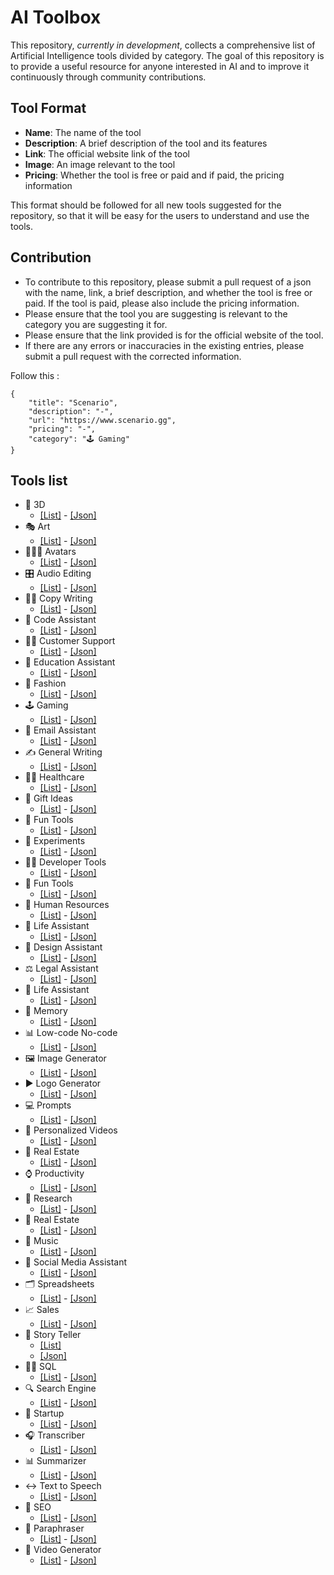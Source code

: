 # AI Toolbox


This repository, *currently in development*, collects a comprehensive list of Artificial Intelligence tools divided by category. The goal of this repository is to provide a useful resource for anyone interested in AI and to improve it continuously through community contributions.



## Tool Format

- **Name**: The name of the tool
- **Description**: A brief description of the tool and its features
- **Link**: The official website link of the tool
- **Image**: An image relevant to the tool
- **Pricing**: Whether the tool is free or paid and if paid, the pricing information

This format should be followed for all new tools suggested for the repository, so that it will be easy for the users to understand and use the tools.

## Contribution

- To contribute to this repository, please submit a pull request of a json with the name, link, a brief description, and whether the tool is free or paid. If the tool is paid, please also include the pricing information.
- Please ensure that the tool you are suggesting is relevant to the category you are suggesting it for.
- Please ensure that the link provided is for the official website of the tool.
- If there are any errors or inaccuracies in the existing entries, please submit a pull request with the corrected information.

Follow this :


```
{
    "title": "Scenario",
    "description": "-",
    "url": "https://www.scenario.gg",
    "pricing": "-",
    "category": "🕹️ Gaming"
}
```

## Tools list

- 📍 3D  
  - [[List]](Categories/📍%203D/3d.md)     - [[Json]](Categories/📍%203D/json/3D.json)
- 🎭 Art  
  - [[List]](Categories/🎭%20Art/art.md)    - [[Json]](Categories/🎭%20Art/json/art.json)
- 🧑‍🤝‍🧑 Avatars  
  - [[List]](Categories/🧑‍🤝‍🧑%20Avatars/avatars.md)     - [[Json]](Categories/🧑‍🤝‍🧑%20Avatars/json/Avatars.json)
- 🎛️ Audio Editing  
  - [[List]](Categories/🎛️%20Audio%20Editing/Audio.md)     - [[Json]](Categories/🎛️%20Audio%20Editing/json/Audio.json)
- ✍🏽 Copy Writing  
  - [[List]](Categories/✍🏽%20Copy%20Writing/Copywriting.md)     - [[Json]](Categories/✍🏽%20Copy%20Writing/json/Copywriting.json)
- 🥷 Code Assistant  
  - [[List]](Categories/🥷%20Code%20Assistant/Code.md)     - [[Json]](Categories/🥷%20Code%20Assistant/json/Code.json)
- 🧑‍💻 Customer Support  
  - [[List]](Categories/🧑‍💻%20Customer%20Support/Customer.md)     - [[Json]](Categories/🧑‍💻%20Customer%20Support/json/Customer.json)
- 🏫 Education Assistant  
  - [[List]](Categories/🏫%20Education%20Assistant/Education.md)     - [[Json]](Categories/🏫%20Education%20Assistant/json/Education.json)
- 👜 Fashion  
  - [[List]](Categories/👜%20Fashion/Fashion.md)     - [[Json]](Categories/👜%20Fashion/json/fashion.json)
- 🕹️ Gaming  
  - [[List]](Categories/🕹️%20Gaming/gaming.md)     - [[Json]](Categories/🕹️%20Gaming/json/Gaming.json)
- 📧 Email Assistant  
  - [[List]](Categories/📧%20Email%20Assistant/Email.md)     - [[Json]](Categories/📧%20Email%20Assistant/json/Email.json)
- ✍️ General Writing  
  - [[List]](Categories/✍️%20General%20Writing/General.md)     - [[Json]](Categories/✍️%20General%20Writing/json/General.json)
- 🧑‍⚕️ Healthcare  
  - [[List]](Categories/🧑‍⚕️%20Healthcare/healthcare.md)     - [[Json]](Categories/🧑‍⚕️%20Healthcare/json/Healthcare.json)
- 🎁 Gift Ideas  
  - [[List]](Categories/🎁%20Gift%20Ideas/Gift.md)     - [[Json]](Categories/🎁%20Gift%20Ideas/json/Gift.json)
- 👻 Fun Tools  
  - [[List]](Categories/👻%20Fun%20Tools/Fun.md)     - [[Json]](Categories/👻%20Fun%20Tools/json/Fun.json)
- 🥼 Experiments  
  - [[List]](Categories/🥼%20Experiments/experiments.md)     - [[Json]](Categories/🥼%20Experiments/json/Experiments.json)
- 🧑‍💻 Developer Tools  
  - [[List]](Categories/🧑‍💻%20Developer%20Tools/Developer.md)     - [[Json]](Categories/🧑‍💻%20Developer%20Tools/json/Developer.json)
- 👻 Fun Tools  
  - [[List]](Categories/👻%20Fun%20Tools/Fun.md)     - [[Json]](Categories/👻%20Fun%20Tools/json/Fun.json)
- 💼 Human Resources  
  - [[List]](Categories/💼%20Human%20Resources/Human.md)     - [[Json]](Categories/💼%20Human%20Resources/json/Human.json)
- 🧬 Life Assistant  
  - [[List]](Categories/🧬%20Life%20Assistant/Life.md)     - [[Json]](Categories/🧬%20Life%20Assistant/json/Life.json)
- 🎨 Design Assistant  
  - [[List]](Categories/🎨%20Design%20Assistant/Design.md)     - [[Json]](Categories/🎨%20Design%20Assistant/json/Design.json)
- ⚖️ Legal Assistant  
  - [[List]](Categories/⚖️%20Legal%20Assistant/Legal.md)     - [[Json]](Categories/⚖️%20Legal%20Assistant/json/Legal.json)
- 🧬 Life Assistant  
  - [[List]](Categories/🧬%20Life%20Assistant/Life.md)     - [[Json]](Categories/🧬%20Life%20Assistant/json/Life.json)
- 🧠 Memory  
  - [[List]](Categories/🧠%20Memory/Memory.md)     - [[Json]](Categories/🧠%20Memory/json/Memory.json)
- 📊 Low-code No-code  
  - [[List]](Categories/📊%20Low-code%20No-code/Low-code.md)     - [[Json]](Categories/📊%20Low-code%20No-code/json/Low-code.json)
- 🖼️ Image Generator  
  - [[List]](Categories/🖼️%20Image%20Generator/Image.md)     - [[Json]](Categories/🖼️%20Image%20Generator/json/Image.json)
- ▶️ Logo Generator  
  - [[List]](Categories/▶️%20Logo%20Generator/Logo.md)     - [[Json]](Categories/▶️%20Logo%20Generator/json/Logo.json)
- 💻 Prompts  
  - [[List]](Categories/💻%20Prompts/Prompts.md)     - [[Json]](Categories/💻%20Prompts/json/Prompts.json)
- 📼 Personalized Videos  
  - [[List]](Categories/📼%20Personalized%20Videos/Personalized.md)     - [[Json]](Categories/📼%20Personalized%20Videos/json/Personalized.json)
- 🏡 Real Estate  
  - [[List]](Categories/🏡%20Real%20Estate/Real.md)     - [[Json]](Categories/🏡%20Real%20Estate/json/Real.json)
- ⌚ Productivity  
  - [[List]](Categories/⌚%20Productivity/Productivity.md)     - [[Json]](Categories/⌚%20Productivity/json/Productivity.json)
- 🔬 Research  
  - [[List]](Categories/🔬%20Research/Research.md)     - [[Json]](Categories/🔬%20Research/json/Research.json)
- 🏡 Real Estate  
  - [[List]](Categories/🏡%20Real%20Estate/Real.md)     - [[Json]](Categories/🏡%20Real%20Estate/json/Real.json)
- 🎵 Music  
  - [[List]](Categories/🎵%20Music/Music.md)     - [[Json]](Categories/🎵%20Music/json/Music.json)
- 🍒 Social Media Assistant  
  - [[List]](Categories/🍒%20Social%20Media%20Assistant/Social.md)     - [[Json]](Categories/🍒%20Social%20Media%20Assistant/json/Social.json)
- 🗂️ Spreadsheets  
  - [[List]](Categories/🗂️%20Spreadsheets/Spreadsheets.md)     - [[Json]](Categories/🗂️vSpreadsheets/json/Spreadsheets.json)
- 📈 Sales  
  - [[List]](Categories/📈%20Sales/Sales.md)     - [[Json]](Categories/📈%20Sales/json/Sales.json)
- 📖 Story Teller
  - [[List]](Categories/📖%20Story%20Teller/Story%20Teller.md)
  - [[Json]](Categories/📖%20Story%20Teller/json/Story%20Teller.json)
- 🤵‍♀️ SQL  
  - [[List]](Categories/🤵‍♀️%20SQL/SQL.md)     - [[Json]](Categories/🤵‍♀️%20SQL/json/SQL.json)
- 🔍 Search Engine  
  - [[List]](Categories/🔍%20Search%20Engine/Search.md)     - [[Json]](Categories/🔍%20Search%20Engine/json/Search.json)
- 🦄 Startup  
  - [[List]](Categories/🦄%20Startup/Startup.md)     - [[Json]](Categories/🦄%20Startup/json/Startup.json)
- 🎧 Transcriber  
  - [[List]](Categories/🎧%20Transcriber/Transcriber.md)     - [[Json]](Categories/🎧%20Transcriber/json/Transcriber.json)
- 📊 Summarizer  
  - [[List]](Categories/📊%20Summarizer/Summarizer.md)     - [[Json]](Categories/📊%20Summarizer/json/Summarizer.json)
- ↔️ Text to Speech  
  - [[List]](Categories/↔️%20Text%20to%20Speech/Text.md)     - [[Json]](Categories/↔️%20Text%20to%20Speech/json/Text.json)
- 🤔 SEO  
  - [[List]](Categories/🤔%20SEO/SEO.md)     - [[Json]](Categories/🤔%20SEO/json/SEO.json)
- 📃 Paraphraser  
  - [[List]](Categories/📃%20Paraphraser/Paraphraser.md)     - [[Json]](Categories/📃%20Paraphraser/json/Paraphraser.json)
- 📼 Video Generator  
  - [[List]](Categories/📼%20Video%20Generator/Video.md)     - [[Json]](Categories/📼Video%20Generator/json/Video.json)








